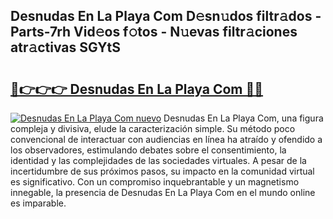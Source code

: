 ## Desnudas En La Playa Com D𝚎sn𝚞dos filtr𝚊dos - Parts-7rh Vid𝚎os f𝚘tos - N𝚞evas filtr𝚊ciones atr𝚊ctivas SGYtS

# <h2><a href="http://mb72fqk.tromn.icu/?c=Desnudas+En+La+Playa+Com">🔗👉👉👉 Desnudas En La Playa Com 🔗🔗</a></h2>

[![Desnudas En La Playa Com nuevo](https://i.imgur.com/pEAQMta.gif)](http://mb72fqk.tromn.icu/?c=Desnudas+En+La+Playa+Com)
Desnudas En La Playa Com, una figura compleja y divisiva, elude la caracterización simple. Su método poco convencional de interactuar con audiencias en línea ha atraído y ofendido a los observadores, estimulando debates sobre el consentimiento, la identidad y las complejidades de las sociedades virtuales. A pesar de la incertidumbre de sus próximos pasos, su impacto en la comunidad virtual es significativo. Con un compromiso inquebrantable y un magnetismo innegable, la presencia de Desnudas En La Playa Com en el mundo online es imparable.
